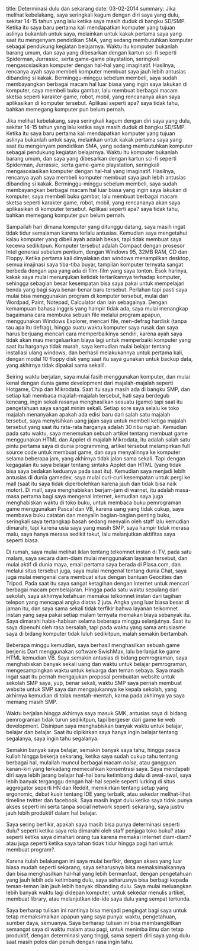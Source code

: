 title: Determinasi dulu dan sekarang
date: 03-02-2014
summary: Jika melihat kebelakang, saya seringkali kagum dengan diri saya yang dulu, sekitar 14-15 tahun yang lalu ketika saya masih duduk di bangku SD/SMP. Ketika itu saya baru pertama kali mendapatkan komputer yang tujuan aslinya bukanlah untuk saya, melainkan untuk kakak pertama saya yang saat itu mengenyam pendidikan SMA, yang sedang membutuhkan komputer sebagai pendukung kegiatan belajarnya. Waktu itu komputer bukanlah barang umum, dan saya yang dibesarkan dengan kartun sci-fi seperti Spiderman, Jurrassic, serta game-game playstation, seringkali mengasosiasikan komputer dengan hal-hal yang imaginatif. Hasilnya, rencanya ayah saya membeli komputer membuat saya jauh lebih antusias dibanding si kakak. Berminggu-minggu sebelum membeli, saya sudah membayangkan berbagai macam hal luar biasa yang ingin saya lakukan di komputer, saya membeli buku gambar, lalu membuat berbagai macam sketsa seperti karakter game, robot, mobil, yang rencananya akan saya aplikasikan di komputer tersebut. Aplikasi seperti apa? saya tidak tahu, bahkan memegang komputer pun belum pernah.

Jika melihat kebelakang, saya seringkali kagum dengan diri saya yang dulu, sekitar 14-15 tahun yang lalu ketika saya masih duduk di bangku SD/SMP. Ketika itu saya baru pertama kali mendapatkan komputer yang tujuan aslinya bukanlah untuk saya, melainkan untuk kakak pertama saya yang saat itu mengenyam pendidikan SMA, yang sedang membutuhkan komputer sebagai pendukung kegiatan belajarnya. Waktu itu komputer bukanlah barang umum, dan saya yang dibesarkan dengan kartun sci-fi seperti Spiderman, Jurrassic, serta game-game playstation, seringkali mengasosiasikan komputer dengan hal-hal yang imaginatif. Hasilnya, rencanya ayah saya membeli komputer membuat saya jauh lebih antusias dibanding si kakak. Berminggu-minggu sebelum membeli, saya sudah membayangkan berbagai macam hal luar biasa yang ingin saya lakukan di komputer, saya membeli buku gambar, lalu membuat berbagai macam sketsa seperti karakter game, robot, mobil, yang rencananya akan saya aplikasikan di komputer tersebut. Aplikasi seperti apa? saya tidak tahu, bahkan memegang komputer pun belum pernah.

Sampailah hari dimana komputer yang ditunggu datang, saya masih ingat tidak tidur semalaman karena terlalu antusias. Kemudian saya mengetahui kalau komputer yang dibeli ayah adalah bekas, tapi tidak membuat saya kecewa sedikitpun. Komputer tersebut adalah Compact dengan prosesor Intel generasi sebelum pentium, dengan Windows 95, 32MB RAM, CD dan Floppy. Ketika pertama kali dinyalakan dan windows menampilkan desktop, semua imajinasi saya tiba-tiba buyar, tampilan komputer ternyata sangat berbeda dengan apa yang ada di film-film yang saya tonton. Esok harinya, kakak saya mulai menunjukan ketidak tertarikannya terhadap komputer, sehingga sebagian besar kesempatan bisa saya pakai untuk mempelajari benda yang bagi saya benar-benar baru tersebut. Perlahan tapi pasti saya mulai bisa menggunakan program di komputer tersebut, mulai dari Wordpad, Paint, Notepad, Calculator dan lain sebagainya. Dengan kemampuan bahasa inggris yang hampir tidak ada, saya mulai menangkap bagaimana cara membuka sebuah file melalui program apapun, menggunakan Windows Explorer, mencari file, men-defrag hardisk (tanpa tau apa itu defrag), hingga suatu waktu komputer saya rusak dan saya harus berjuang mencari cara memperbaikinya sendiri, karena ayah saya tidak akan mau mengeluarkan biaya lagi untuk memperbaiki komputer yang saat itu harganya tidak murah, saya kemudian mulai belajar tentang installasi ulang windows, dan berhasil melakukannya untuk pertama kali, dengan modal 10 floppy disk yang saat itu saya gunakan untuk backup data, yang akhirnya tidak dipakai sama sekali!.

Seiring waktu berjalan, saya mulai fasih menggunakan komputer, dan mulai kenal dengan dunia game development dari majalah-majalah seperti Hotgame, Chip dan Mikrodata. Saat itu saya masih ada di bangku SMP, dan setiap kali membaca majalah-majalah tersebut, hati saya berdegub kencang, ingin sekali rasanya menghasilkan sesuatu (game) tapi saat itu pengetahuan saya sangat minim sekali. Setiap sore saya selalu ke toko majalah menanyakan apakah ada edisi baru dari salah satu majalah tersebut, saya menyisihkan uang jajan saya untuk membeli ketiga majalah tersebut yang saat itu rata-rata harganya adalah 30 ribu rupiah. Kemudian pada satu waktu, saya menemukan sebuah artikel tentang membuat game menggunakan HTML dan Applet di majalah Mikrodata, itu adalah salah satu pintu pertama saya di dunia programming, artikel tersebut melampirkan full source code untuk membuat game, dan saya menyalinnya ke komputer selama beberapa jam, yang akhirnya tidak jalan sama sekali. Tapi dengan kegagalan itu saya belajar tentang sintaks Applet dan HTML (yang tidak bisa saya bedakan keduanya pada saat itu). Kemudian saya menjadi lebih antusias di dunia gamedev, saya mulai curi-curi kesempatan untuk pergi ke mall (saat itu saya tidak diperbolehkan karena jauh dan tidak bisa naik motor). Di mall, saya menghabiskan berjam-jam di warnet, itu adalah masa-masa pertama bagi saya mengenal internet, kemudian saya juga menghabiskan waktu di toko buku, untuk membaca buku pemrograman game menggunakan Pascal dan VB, karena uang yang tidak cukup, saya membawa buku catatan dan menyalin bagian-bagian penting buku, seringkali saya tertangkap basah sedang menyalin oleh staff lalu kemudian dimarahi, tapi karena usia saya yang masih SMP, saya hampir tidak merasa malu, saya hanya merasa sedikit takut, lalu melanjutkan aktifitas saya seperti biasa.

Di rumah, saya mulai melihat iklan tentang telkomnet instan di TV, pada satu malam, saya secara diam-diam mulai menggunakan layanan tersebut, dan mulai aktif di dunia maya, email pertama saya berada di Plasa.com, dan melalui situs tersebut juga, saya mulai mengenal tentang dunia Chat, saya juga mulai mengenal cara membuat situs dengan bantuan Geocities dan Tripod. Pada saat itu saya sangat ketagihan dengan internet untuk mencari berbagai macam pembelajaran. Hingga pada satu waktu sepulang dari sekolah, saya akhirnya ketahuan memakai telkomnet instan dari tagihan telepon yang mencapai angka diatas 2 juta. Angka yang luar biasa besar di jaman itu, dan saya sama sekali tidak terfikir bahwa layanan telkomnet instan yang saya pakai setiap malam ternyata memakan biaya sebanyak itu. Saya dimarahi habis-habisan selama beberapa minggu selanjutnya. Saat itu saya dipenuhi oleh rasa bersalah, tapi pada waktu yang sama antusiasme saya di bidang komputer tidak luluh sedikitpun, malah semakin bertambah.

Beberapa minggu kemudian, saya berhasil menghasilkan sebuah game berjenis Dart menggunakan software SwishMax, lalu berlanjut ke game HTML kemudian VB. Saya semakin antusias di bidang pemrograman, saya menghabiskan banyak sekali uang dan waktu untuk belajar pemrograman, mengesampingkan waktu untuk keluarga dan teman sebaya. Saya masih ingat saat itu pernah mengajukan proposal pembuatan website untuk sekolah SMP saya, yup, benar sekali, waktu SMP saya pernah membuat website untuk SMP saya dan mengajukannya ke kepala sekolah, yang akhirnya kemudian di tolak mentah-mentah, karna pada akhirnya ya saya memang masih SMP.

Waktu berjalan hingga akhirnya saya masuk SMK, antusias saya di bidang pemrograman tidak turun sedikitpun, tapi bergeser dari game ke web development. Disinipun saya menghabiskan banyak waktu untuk belajar, belajar dan belajar. Saat itu dipikirkan saya hanya ingin belajar tentang segalanya, saya ingin tahu segalanya.

Semakin banyak saya belajar, semakin banyak saya tahu, hingga pasca kuliah hingga bekerja sekarang, ketika saya sudah cukup tahu tentang berbagai hal, mulailah muncul berbagai macam _noise_, atau gangguan kanan-kiri yang terkadang memecahkan konsentrasi saya. Saya mendapati diri saya lebih jarang belajar hal-hal baru ketimbang dulu di awal-awal, saya lebih banyak terganggu dengan hal-hal sepele seperti lurking di situs aggregator seperti HN dan Reddit, memikirkan tentang setup yang ergonomic, debat kusir tentang IDE yang terbaik, atau sekedar melihat-lihat timeline twitter dan facebook. Saya masih ingat dulu ketika saya tidak punya akses seperti ini serta tanpa social network seperti sekarang, saya justru jauh lebih produktif dalam hal belajar.

Saya sering berfikir, apakah saya masih bisa punya determinasi seperti dulu? seperti ketika saya rela dimarahi oleh staff penjaga toko buku? atau seperti ketika saya dimahari orang tua karena memakai internet diam-diam? atau juga seperti ketika saya tahan tidak tidur hingga pagi hari untuk membuat program?.

Karena itulah belakangan ini saya mulai berfikir, dengan akses yang luar biasa mudah seperti sekarang, saya seharusnya bisa memaksimalkannya dan bisa menghasilkan hal-hal yang lebih bermanfaat, dengan pengetahuan yang jauh lebih ada ketimbang dulu, saya seharusnya bisa berbagi kepada teman-teman lain jauh lebih banyak dibanding dulu. Saya mulai meluangkan lebih banyak waktu lagi didepan komputer, untuk sekedar menulis artikel, membuat library, atau melanjutkan ide-ide saya dulu yang sempat tertunda.

Saya berharap tulisan ini nantinya bisa menjadi pengingat bagi saya untuk tetap memaksimalkan apapun yang saya punya: waktu, pengetahuan, sumber daya, semuanya. Saya berharap tulisan ini bisa membangkitkan semangat saya di waktu malam atau pagi, untuk menimba ilmu dan tetap produktif, dengan determinasi yang tinggi, sama seperti diri saya yang dulu saat masih polos dan penuh dengan rasa ingin tahu.
